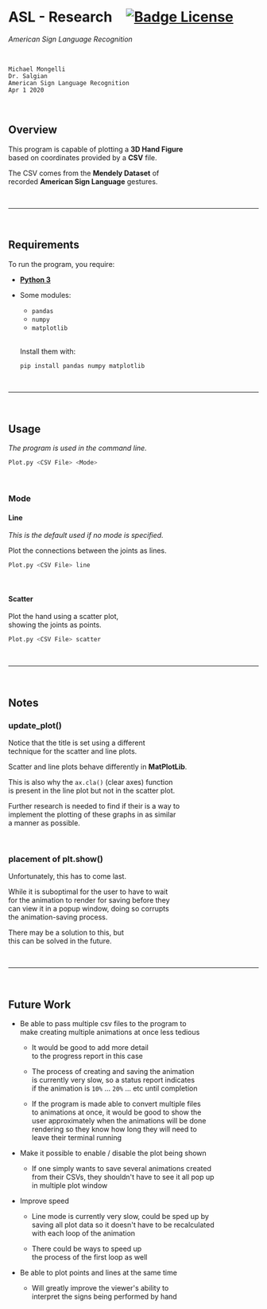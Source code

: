 
# ASL - Research [![Badge License]][License]

*American Sign Language Recognition*

<br>

```
Michael Mongelli
Dr. Salgian
American Sign Language Recognition
Apr 1 2020
```

<br>

## Overview

This program is capable of plotting a **3D Hand Figure** <br>
based on coordinates provided by a **CSV** file.

The CSV comes from the **Mendely Dataset** of <br>
recorded **American Sign Language** gestures.

<br>

---

<br>

## Requirements

To run the program, you require:

- **[Python 3]**

- Some modules:

  - `pandas`
  - `numpy`
  - `matplotlib`

  <br>

  Install them with:

  ```sh
  pip install pandas numpy matplotlib
  ```

<br>

---

<br>

## Usage

*The program is used in the command line.*

```sh
Plot.py <CSV File> <Mode>
```

<br>

### Mode

#### Line

*This is the default used if no mode is specified.*

Plot the connections between the joints as lines.

```sh
Plot.py <CSV File> line
```

<br>

#### Scatter

Plot the hand using a scatter plot, <br>
showing the joints as points.

```sh
Plot.py <CSV File> scatter
```

<br>

---

<br>

## Notes

### update_plot()

Notice that the title is set using a different <br>
technique for the scatter and line plots.

Scatter and line plots behave differently in **MatPlotLib**.


This is also why the `ax.cla()` (clear axes) function <br>
is present in the line plot but not in the scatter plot.

Further research is needed to find if their is a way to <br>
implement the plotting of these graphs in as similar <br>
a manner as possible.

<br>

### placement of plt.show()

Unfortunately, this has to come last.

While it is suboptimal for the user to have to wait <br>
for the animation to render for saving before they <br>
can view it in a popup window, doing so corrupts <br>
the animation-saving process.

There may be a solution to this, but <br>
this can be solved in the future. 

<br>

---

<br>

## Future Work

- Be able to pass multiple csv files to the program to <br>
  make creating multiple animations at once less tedious

    * It would be good to add more detail <br>
      to the progress report in this case

    * The process of creating and saving the animation <br>
      is currently very slow, so a status report indicates <br>
      if the animation is `10%` ... `20%` ... etc until completion

    * If the program is made able to convert multiple files <br>
      to animations at once, it would be good to show the <br>
      user approximately when the animations will be done <br>
      rendering so they know how long they will need to <br>
      leave their terminal running

- Make it possible to enable / disable the plot being shown

    * If one simply wants to save several animations created <br>
      from their CSVs, they shouldn't have to see it all pop up <br>
      in multiple plot window

- Improve speed

    * Line mode is currently very slow, could be sped up by <br>
      saving all plot data so it doesn't have to be recalculated <br>
      with each loop of the animation

    * There could be ways to speed up <br>
      the process of the first loop as well

- Be able to plot points and lines at the same time

    * Will greatly improve the viewer's ability to <br>
      interpret the signs being performed by hand

<!----------------------------------------------------------------------------->

[Python 3]: https://www.python.org/downloads/

[Badge License]: https://img.shields.io/badge/License-Unkown-darkgray?style=for-the-badge

[License]: #
